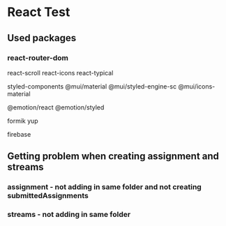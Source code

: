 # React Test

## Used packages

### react-router-dom

react-scroll
react-icons
react-typical

styled-components
@mui/material
@mui/styled-engine-sc
@mui/icons-material

@emotion/react
@emotion/styled

formik
yup

firebase

## Getting problem when creating assignment and streams

### assignment - not adding in same folder and not creating submittedAssignments

### streams - not adding in same folder
